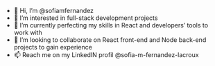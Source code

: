 - 👋 Hi, I’m @sofiamfernandez
- 👀 I’m interested in full-stack development projects
- 🌱 I’m currently perfecting my skills in React and developers’ tools to work with
- 💞️ I’m looking to collaborate on React front-end and Node back-end projects to gain experience
- 📫 Reach me on my LinkedIN profil @sofia-m-fernandez-lacroux

<!---
sofiamfernandez/sofiamfernandez is a ✨ special ✨ repository because its `README.md` (this file) appears on your GitHub profile.
You can click the Preview link to take a look at your changes.
--->
